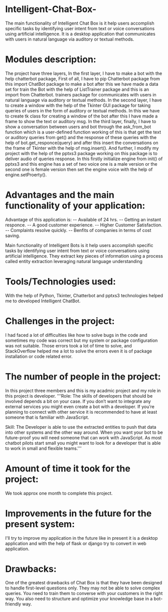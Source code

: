 # Intelligent-Chat-Box-
The main functionality of Intelligent Chat Box is it help users accomplish specific tasks by identifying user intent from text or voice conversations using artificial intelligence. It is a desktop application that communicates with users in natural language via auditory or textual methods.

# Modules description:
The project have three layers, In the first layer, I have to make a bot with the help chatterbot package, First of all, I have to pip 
Chatterbot package from this import ChatBot package to make a bot after this we have made a data set for train the Bot with the help
of ListTrainer package and this is an import from Chatterbot. trainers package for communicates with users in natural language via auditory or textual methods.
In the second layer, I have to create a window with the help of the Tkinter GUI package for taking queries of users in the form of auditory or textual methods. In this we have to create tk class for creating a window of the bot after this I have made a frame to show the text or
auditory msg.
In the third layer, finally, I have to show a conversation between users and bot through the ask_from_bot function which is a user-defined function
working of this is that get the text or auditory queries from get() and the response of these queries with the help of 
bot.get_responce(query) and after this insert the conversations on the frame of Tkinter with the help of msg.insert().
And further, I modify my project with the help of the pptxs3 package working on this package is to deliver audio of queries response.
In this firstly initialize engine from init() of pptxs3 and this engine has a set of two voice one is a male version or the second one is female version then set the engine voice with the help of engine.setProerty().

# Advantages and the main functionality of your application:
Advantage of this application is:
-- Available of 24 hrs.
-- Getting an instant responce.
-- A good customer experience.
-- Higher Customer Satisfaction.
-- Complaints resolve quickly.
-- Benfits of companies in terms of cost saving.

Main functionality of Intelligent Bots is it help users accomplish specific tasks by identifying user intent from text or voice conversations using artificial intelligence. They extract key pieces of information using a process called entity extraction leveraging natural language understanding
	
# Tools/Technologies used:
With the help of Python, Tkinter, Chatterbot and pptxs3 technologies helped me to developed Intelligent ChatBot.

# Challenges in the project:
I had faced a lot of difficulties like how to solve bugs in the code and sometimes my code was correct but my system or package configuration was not suitable.
Those errors took a lot of time to solve, and StackOverflow helped me a lot to solve the errors even it is of package installation or code related error.

# The number of people in the project:
In this project three members and this is my acadmic project and my role in this project is developer.
'''Role: The skills of developers that should be involved depends a bit on your case. If you don’t want to integrate any external services you might even create a bot with a developer. If you’re planning to connect with other service it is recommended to have at least someone that is familiar with JavaScript.

Skill: The Developer is able to use the extracted entities to push that data into other systems and the other way around. When you want your bot to be future-proof you will need someone that can work with JavaScript. As most chatbot pilots start small you might want to look for a developer that is able to work in small and flexible teams.'''

# Amount of time it took for the project:
We took approx one month to complete this project.

# Improvements in the future for the present system:
I'll try to improve my application in the future like in present it is a desktop application and  with the help of flask or django
try to convert in web application.

# Drawbacks:
One of the greatest drawbacks of Chat Box is that they have been designed to handle first-level questions only. They may not be able to solve complex queries. You need to train them to converse with your customers in the right way. You also need to structure and optimize your knowledge base in a bot-friendly way.
